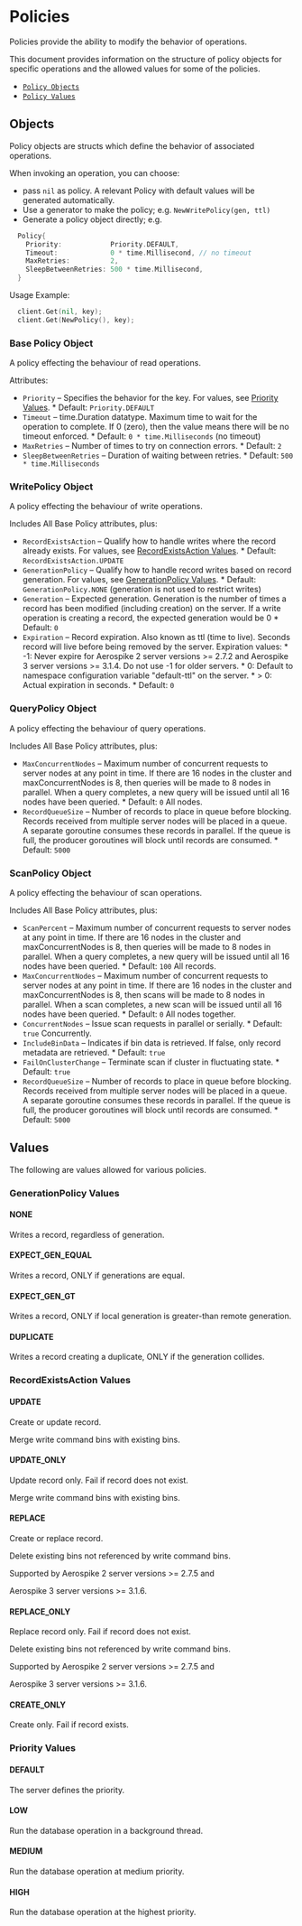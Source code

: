 # Policies

Policies provide the ability to modify the behavior of operations.

This document provides information on the structure of policy objects for specific
operations and the allowed values for some of the policies.

- [`Policy Objects`](#Objects)
- [`Policy Values`](#Values)


<a name="Objects"></a>
## Objects

Policy objects are structs which define the behavior of associated operations.

When invoking an operation, you can choose:
- pass `nil` as policy. A relevant Policy with default values will be generated automatically.
- Use a generator to make the policy; e.g. `NewWritePolicy(gen, ttl)`
- Generate a policy object directly; e.g.
```go
  Policy{
    Priority:            Priority.DEFAULT,
    Timeout:             0 * time.Millisecond, // no timeout
    MaxRetries:          2,
    SleepBetweenRetries: 500 * time.Millisecond,
  }
```

Usage Example:

```go
  client.Get(nil, key);
  client.Get(NewPolicy(), key);
```

<!--
################################################################################
BasePolicy
################################################################################
-->
<a name="BasePolicy"></a>

### Base Policy Object

A policy effecting the behaviour of read operations.

Attributes:

- `Priority`                – Specifies the behavior for the key.
                            For values, see [Priority Values](policies.md#priority).
                            * Default: `Priority.DEFAULT`
- `Timeout`                 – time.Duration datatype. Maximum time to wait for
                            the operation to complete. If 0 (zero), then the value
                            means there will be no timeout enforced.
                            * Default: `0 * time.Milliseconds` (no timeout)
- `MaxRetries`              – Number of times to try on connection errors.
                            * Default: `2`
- `SleepBetweenRetries`     – Duration of waiting between retries.
                            * Default: `500 * time.Milliseconds`


<!--
################################################################################
WritePolicy
################################################################################
-->
<a name="WritePolicy"></a>

### WritePolicy Object

A policy effecting the behaviour of write operations.

Includes All Base Policy attributes, plus:

- `RecordExistsAction`     – Qualify how to handle writes where the record already exists.
                           For values, see [RecordExistsAction Values](policies.md#exists).
                           * Default: `RecordExistsAction.UPDATE`
- `GenerationPolicy`       – Qualify how to handle record writes based on record generation.
                           For values, see [GenerationPolicy Values](policies.md#gen).
                           * Default: `GenerationPolicy.NONE` (generation is not used to restrict writes)
- `Generation`             – Expected generation. Generation is the number of times a record has been modified
                           (including creation) on the server. If a write operation is creating a record,
                           the expected generation would be 0
                           * Default: `0`
- `Expiration`             – Record expiration. Also known as ttl (time to live). Seconds record will live before being removed by the server.
                           Expiration values:
                           * -1: Never expire for Aerospike 2 server versions >= 2.7.2 and Aerospike 3 server versions >= 3.1.4. Do not use -1 for older servers.
                           * 0: Default to namespace configuration variable "default-ttl" on the server.
                           * > 0: Actual expiration in seconds.
                           * Default: `0`


<!--
################################################################################
QueryPolicy
################################################################################
-->
<a name="QueryPolicy"></a>

### QueryPolicy Object

A policy effecting the behaviour of query operations.

Includes All Base Policy attributes, plus:

- `MaxConcurrentNodes`    –  Maximum number of concurrent requests to server nodes at any point in time. If there are 16 nodes in the cluster and maxConcurrentNodes is 8, then queries will be made to 8 nodes in parallel. When a query completes, a new query will be issued until all 16 nodes have been queried.
                           * Default: `0` All nodes.
- `RecordQueueSize`       – Number of records to place in queue before blocking.
  Records received from multiple server nodes will be placed in a queue. A separate goroutine consumes these records in parallel. If the queue is full, the producer goroutines will block until records are consumed.
                           * Default: `5000`

<!--
################################################################################
ScanPolicy
################################################################################
-->
<a name="ScanPolicy"></a>

### ScanPolicy Object

A policy effecting the behaviour of scan operations.

Includes All Base Policy attributes, plus:

- `ScanPercent`           –  Maximum number of concurrent requests to server nodes at any point in time. If there are 16 nodes in the cluster and maxConcurrentNodes is 8, then queries will be made to 8 nodes in parallel. When a query completes, a new query will be issued until all 16 nodes have been queried.
                           * Default: `100` All records.
- `MaxConcurrentNodes`    –  Maximum number of concurrent requests to server nodes at any point in time. If there are 16 nodes in the cluster and maxConcurrentNodes is 8, then scans will be made to 8 nodes in parallel. When a scan completes, a new scan will be issued until all 16 nodes have been queried.
                           * Default: `0` All nodes together.
- `ConcurrentNodes`       –  Issue scan requests in parallel or serially.
                           * Default: `true` Concurrently.
- `IncludeBinData`        – Indicates if bin data is retrieved. If false, only record metadata are retrieved.
                           * Default: `true`
- `FailOnClusterChange`   – Terminate scan if cluster in fluctuating state.
                           * Default: `true`
- `RecordQueueSize`       – Number of records to place in queue before blocking. Records received from multiple server nodes will be placed in a queue. A separate goroutine consumes these records in parallel. If the queue is full, the producer goroutines will block until records are consumed.
                           * Default: `5000`

<a name="Values"></a>
## Values

The following are values allowed for various policies.

<!--
################################################################################
gen
################################################################################
-->
<a name="gen"></a>

### GenerationPolicy Values

#### NONE

Writes a record, regardless of generation.

#### EXPECT_GEN_EQUAL

Writes a record, ONLY if generations are equal.

#### EXPECT_GEN_GT

Writes a record, ONLY if local generation is greater-than remote generation.

#### DUPLICATE

Writes a record creating a duplicate, ONLY if the generation collides.

<!--
################################################################################
exists
################################################################################
-->
<a name="exists"></a>

### RecordExistsAction Values

#### UPDATE
  Create or update record.

  Merge write command bins with existing bins.

#### UPDATE_ONLY
  Update record only. Fail if record does not exist.

  Merge write command bins with existing bins.

#### REPLACE
  Create or replace record.

  Delete existing bins not referenced by write command bins.

  Supported by Aerospike 2 server versions >= 2.7.5 and

  Aerospike 3 server versions >= 3.1.6.

#### REPLACE_ONLY
  Replace record only. Fail if record does not exist.

  Delete existing bins not referenced by write command bins.

  Supported by Aerospike 2 server versions >= 2.7.5 and

  Aerospike 3 server versions >= 3.1.6.

#### CREATE_ONLY
  Create only.  Fail if record exists.


<!--
################################################################################
priority
################################################################################
-->
<a name="priority"></a>

### Priority Values

#### DEFAULT
  The server defines the priority.

#### LOW
  Run the database operation in a background thread.

#### MEDIUM
  Run the database operation at medium priority.

#### HIGH
  Run the database operation at the highest priority.
